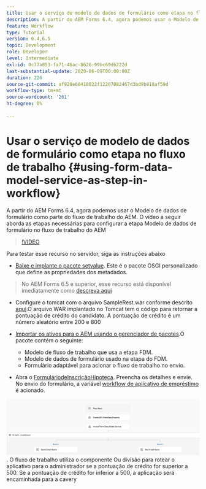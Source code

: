 ```yaml
---
title: Usar o serviço de modelo de dados de formulário como etapa no fluxo de trabalho
description: A partir do AEM Forms 6.4, agora podemos usar o Modelo de dados de formulário como parte do fluxo de trabalho do AEM. O vídeo a seguir aborda as etapas necessárias para configurar a etapa Modelo de dados de formulário no fluxo de trabalho do AEM.
feature: Workflow
type: Tutorial
version: 6.4,6.5
topic: Development
role: Developer
level: Intermediate
exl-id: 0c77a853-fa71-46ac-8626-99bc69d6222d
last-substantial-update: 2020-06-09T00:00:00Z
duration: 226
source-git-commit: af928e60410022f12207082467d3bd9b818af59d
workflow-type: tm+mt
source-wordcount: '261'
ht-degree: 0%

---
```


# Usar o serviço de modelo de dados de formulário como etapa no fluxo de trabalho {#using-form-data-model-service-as-step-in-workflow}

A partir do AEM Forms 6.4, agora podemos usar o Modelo de dados de formulário como parte do fluxo de trabalho do AEM. O vídeo a seguir aborda as etapas necessárias para configurar a etapa Modelo de dados de formulário no fluxo de trabalho do AEM


>[!VIDEO](https://video.tv.adobe.com/v/21719?quality=12&learn=on)

Para testar esse recurso no servidor, siga as instruções abaixo
* [Baixe e implante o pacote setvalue](/help/forms/assets/common-osgi-bundles/SetValueApp.core-1.0-SNAPSHOT.jar). Este é o pacote OSGI personalizado que define as propriedades dos metadados.
>No AEM Forms 6.5 e superior, esse recurso está disponível imediatamente como [descreva aqui](form-data-model-service-as-step-in-aem65-workflow-video-use.md)

* Configure o tomcat com o arquivo SampleRest.war conforme descrito [aqui](https://experienceleague.adobe.com/docs/experience-manager-learn/forms/ic-print-channel-tutorial/introduction.html).O arquivo WAR implantado no Tomcat tem o código para retornar a pontuação de crédito do candidato. A pontuação de crédito é um número aleatório entre 200 e 800

* [Importar os ativos para o AEM usando o gerenciador de pacotes](assets/invoke-fdm-as-service-step.zip).O pacote contém o seguinte:

   * Modelo de fluxo de trabalho que usa a etapa FDM.
   * Modelo de dados de formulário usado na etapa do FDM.
   * Formulário adaptável para acionar o fluxo de trabalho no envio.
* Abra o [FormuláriodeInscriçãoHipoteca](http://localhost:4502/content/dam/formsanddocuments/loanapplication/jcr:content?wcmmode=disabled). Preencha os detalhes e envie. No envio do formulário, a variável [workflow de aplicativo de empréstimo](http://http://localhost:4502/editor.html/conf/global/settings/workflow/models/LoanApplication2.html) é acionado.

![ fluxo de trabalho ](assets/fdm-as-service-step-workflow.PNG).
O fluxo de trabalho utiliza o componente Ou divisão para rotear o aplicativo para o administrador se a pontuação de crédito for superior a 500. Se a pontuação de crédito for inferior a 500, a aplicação será encaminhada para a cavery

